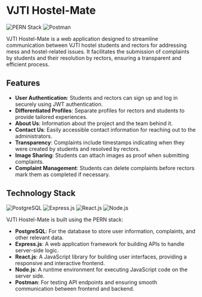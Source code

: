 # VJTI Hostel-Mate

![PERN Stack](https://upload.wikimedia.org/wikipedia/commons/thumb/6/64/PERN_-_Postgres_Express_React_Nodejs.png/640px-PERN_-_Postgres_Express_React_Nodejs.png)
![Postman](https://www.postman.com/assets/logos/pm-blue-logo-horiz.svg)

VJTI Hostel-Mate is a web application designed to streamline communication between VJTI hostel students and rectors for addressing mess and hostel-related issues. It facilitates the submission of complaints by students and their resolution by rectors, ensuring a transparent and efficient process.

## Features

- **User Authentication**: Students and rectors can sign up and log in securely using JWT authentication.
- **Differentiated Profiles**: Separate profiles for rectors and students to provide tailored experiences.
- **About Us**: Information about the project and the team behind it.
- **Contact Us**: Easily accessible contact information for reaching out to the administrators.
- **Transparency**: Complaints include timestamps indicating when they were created by students and resolved by rectors.
- **Image Sharing**: Students can attach images as proof when submitting complaints.
- **Complaint Management**: Students can delete complaints before rectors mark them as completed if necessary.

## Technology Stack

![PostgreSQL](https://wiki.postgresql.org/images/3/30/PostgreSQL_logo.3colors.120x120.png)
![Express.js](https://upload.wikimedia.org/wikipedia/commons/6/64/Expressjs.png)
![React.js](https://upload.wikimedia.org/wikipedia/commons/thumb/a/a7/React-icon.svg/640px-React-icon.svg.png)
![Node.js](https://upload.wikimedia.org/wikipedia/commons/thumb/d/d9/Node.js_logo.svg/640px-Node.js_logo.svg.png)

VJTI Hostel-Mate is built using the PERN stack:

- **PostgreSQL**: For the database to store user information, complaints, and other relevant data.
- **Express.js**: A web application framework for building APIs to handle server-side logic.
- **React.js**: A JavaScript library for building user interfaces, providing a responsive and interactive frontend.
- **Node.js**: A runtime environment for executing JavaScript code on the server side.
- **Postman**: For testing API endpoints and ensuring smooth communication between frontend and backend.


